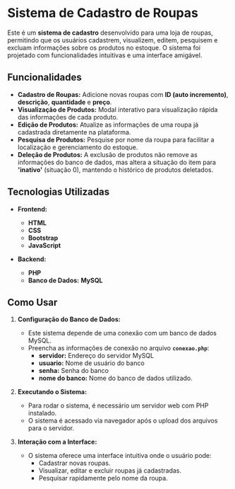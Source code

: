 # Sistema de Cadastro de Roupas

Este é um **sistema de cadastro** desenvolvido para uma loja de roupas, permitindo que os usuários cadastrem, visualizem, editem, pesquisem e excluam informações sobre os produtos no estoque. O sistema foi projetado com funcionalidades intuitivas e uma interface amigável.

## Funcionalidades

- **Cadastro de Roupas:** Adicione novas roupas com **ID (auto incremento)**, **descrição**, **quantidade** e **preço**.
- **Visualização de Produtos:** Modal interativo para visualização rápida das informações de cada produto.
- **Edição de Produtos:** Atualize as informações de uma roupa já cadastrada diretamente na plataforma.
- **Pesquisa de Produtos:** Pesquise por nome da roupa para facilitar a localização e gerenciamento do estoque.
- **Deleção de Produtos:** A exclusão de produtos não remove as informações do banco de dados, mas altera a situação do item para **'inativo'** (situação 0), mantendo o histórico de produtos deletados.

## Tecnologias Utilizadas

- **Frontend:**  
  - **HTML**  
  - **CSS**  
  - **Bootstrap**  
  - **JavaScript**

- **Backend:**  
  - **PHP**  
  - **Banco de Dados:** **MySQL**

## Como Usar

1. **Configuração do Banco de Dados:**
   - Este sistema depende de uma conexão com um banco de dados MySQL.  
   - Preencha as informações de conexão no arquivo **`conexao.php`**:  
     - **servidor:** Endereço do servidor MySQL  
     - **usuario:** Nome de usuário do banco  
     - **senha:** Senha do banco  
     - **nome do banco:** Nome do banco de dados utilizado.

2. **Executando o Sistema:**
   - Para rodar o sistema, é necessário um servidor web com PHP instalado.
   - O sistema é acessado via navegador após o upload dos arquivos para o servidor.

3. **Interação com a Interface:**
   - O sistema oferece uma interface intuitiva onde o usuário pode:
     - Cadastrar novas roupas.
     - Visualizar, editar e excluir roupas já cadastradas.
     - Pesquisar rapidamente pelo nome da roupa.


